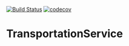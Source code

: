 [![Build Status](https://travis-ci.org/GiethoornInternationalHarbor/TransportationService.svg?branch=master)](https://travis-ci.org/GiethoornInternationalHarbor/TransportationService)
[![codecov](https://codecov.io/gh/GiethoornInternationalHarbor/TransportationService/branch/master/graph/badge.svg)](https://codecov.io/gh/GiethoornInternationalHarbor/TransportationService)

# TransportationService
